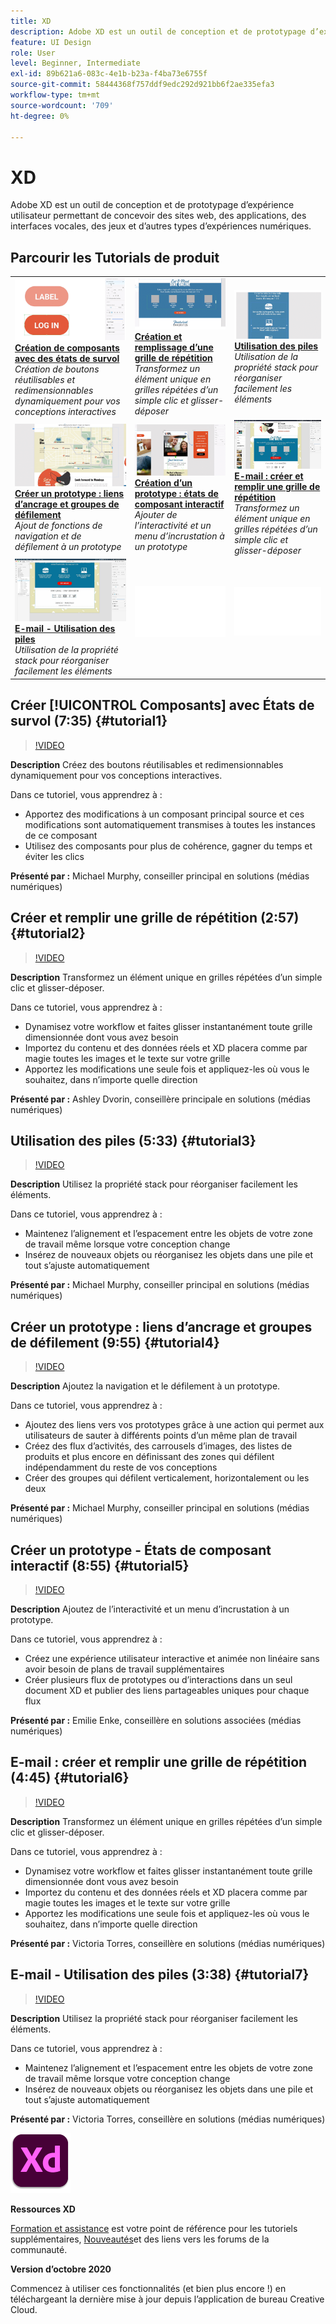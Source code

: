 ```yaml
---
title: XD
description: Adobe XD est un outil de conception et de prototypage d’expérience utilisateur permettant de concevoir des sites web, des applications, des interfaces vocales, des jeux et d’autres types d’expériences numériques
feature: UI Design
role: User
level: Beginner, Intermediate
exl-id: 89b621a6-083c-4e1b-b23a-f4ba73e6755f
source-git-commit: 58444368f757ddf9edc292d921bb6f2ae335efa3
workflow-type: tm+mt
source-wordcount: '709'
ht-degree: 0%

---
```


# XD

Adobe XD est un outil de conception et de prototypage d’expérience utilisateur permettant de concevoir des sites web, des applications, des interfaces vocales, des jeux et d’autres types d’expériences numériques.

## Parcourir les Tutorials de produit

<table style="table-layout:fixed">
<tr>
 <td>
   <a href="xd.md#tutorial1">
      <img alt="Création de composants avec des états de survol" src="../assets/Xd_hoverstates_components_thumbnail.jpg" />
   </a>
    <div>
   <a href="xd.md#tutorial1"><strong>Création de composants avec des états de survol</strong></a>
    </div>
    <em>Création de boutons réutilisables et redimensionnables dynamiquement pour vos conceptions interactives</em>
    <br>
  </td>
  <td>
    <a href="xd.md#tutorial2">
        <img alt="Création et remplissage d’une grille de répétition" src="../assets/XD_repeatgrid_thumbnail.jpg" />
    </a>
    <div>
    <a href="xd.md#tutorial2"><strong>Création et remplissage d’une grille de répétition</strong></a>
    </div>
    <em>Transformez un élément unique en grilles répétées d’un simple clic et glisser-déposer</em>
    <br>
  </td>
  <td>
   <a href="xd.md#tutorial3">
      <img alt="Utilisation des piles" src="../assets/xd_Stacks_thumbnail.jpg" />
   </a>
    <div>
    <a href="xd.md#tutorial3"><strong>Utilisation des piles</strong></a>
    </div>
    <em>Utilisation de la propriété stack pour réorganiser facilement les éléments</em>
    <br>
  </td>
</tr>
<tr>
 <td>
    <a href="xd.md#tutorial4">
        <img alt="Créer un prototype : liens d’ancrage et groupes de défilement" src="../assets/XD_Scrolls_Thumbnail_Murphy.jpg" />
    </a>
    <div>
    <a href="xd.md#tutorial4"><strong>Créer un prototype : liens d’ancrage et groupes de défilement</strong></a>
    </div>
    <em>Ajout de fonctions de navigation et de défilement à un prototype</em>
    <br>
  </td>
  <td>
    <a href="xd.md#tutorial5">
        <img alt="Création d’un prototype : états de composant interactif" src="../assets/XD_interactiveprototypes_enke.jpg" />
    </a>
    <div>
    <a href="xd.md#tutorial5"><strong>Création d’un prototype : états de composant interactif</strong></a>
    </div>
    <em>Ajouter de l’interactivité et un menu d’incrustation à un prototype</em>
    <br>
  </td>
  <td>
   <a href="xd.md#tutorial6">
      <img alt="E-mail : créer et remplir une grille de répétition" src="../assets/xd_repeat_torres.jpg" />
   </a>
    <div>
   <a href="xd.md#tutorial7"><strong>E-mail : créer et remplir une grille de répétition</strong></a>
    </div>
    <em>Transformez un élément unique en grilles répétées d’un simple clic et glisser-déposer</em>
    <br>
  </td>
</tr>
<tr>
 <td>
    <a href="xd.md#tutorial7">
        <img alt="E-mail - Utilisation des piles" src="../assets/xd_stacks_torres.jpg" />
    </a>
    <div>
    <a href="xd.md#tutorial7"><strong>E-mail - Utilisation des piles</strong></a>
    </div>
    <em>Utilisation de la propriété stack pour réorganiser facilement les éléments</em>
    <br>
  </td>
  <td>
    <img alt="Espaceur" src="../assets/Whitespacer.png" />
    <div>
    <br>
  </td>
  <td>
    <img alt="Espaceur" src="../assets/Whitespacer.png" />
    <div>
    <br>
  </td>
</tr>
</table>

## Créer [!UICONTROL Composants] avec États de survol (7:35) {#tutorial1}

>[!VIDEO](https://video.tv.adobe.com/v/326874?hidetitle=true)

**Description**
Créez des boutons réutilisables et redimensionnables dynamiquement pour vos conceptions interactives.

Dans ce tutoriel, vous apprendrez à :
* Apportez des modifications à un composant principal source et ces modifications sont automatiquement transmises à toutes les instances de ce composant
* Utilisez des composants pour plus de cohérence, gagner du temps et éviter les clics

**Présenté par :**
Michael Murphy, conseiller principal en solutions (médias numériques)

## Créer et remplir une grille de répétition (2:57) {#tutorial2}

>[!VIDEO](https://video.tv.adobe.com/v/326955?hidetitle=true)

**Description**
Transformez un élément unique en grilles répétées d’un simple clic et glisser-déposer.

Dans ce tutoriel, vous apprendrez à :
* Dynamisez votre workflow et faites glisser instantanément toute grille dimensionnée dont vous avez besoin
* Importez du contenu et des données réels et XD placera comme par magie toutes les images et le texte sur votre grille
* Apportez les modifications une seule fois et appliquez-les où vous le souhaitez, dans n’importe quelle direction

**Présenté par :**
Ashley Dvorin, conseillère principale en solutions (médias numériques)

## Utilisation des piles (5:33) {#tutorial3}

>[!VIDEO](https://video.tv.adobe.com/v/326956?hidetitle=true)

**Description**
Utilisez la propriété stack pour réorganiser facilement les éléments.

Dans ce tutoriel, vous apprendrez à :
* Maintenez l’alignement et l’espacement entre les objets de votre zone de travail même lorsque votre conception change
* Insérez de nouveaux objets ou réorganisez les objets dans une pile et tout s’ajuste automatiquement

**Présenté par :**
Michael Murphy, conseiller principal en solutions (médias numériques)

## Créer un prototype : liens d’ancrage et groupes de défilement (9:55) {#tutorial4}

>[!VIDEO](https://video.tv.adobe.com/v/326957?hidetitle=true)

**Description**
Ajoutez la navigation et le défilement à un prototype.

Dans ce tutoriel, vous apprendrez à :
* Ajoutez des liens vers vos prototypes grâce à une action qui permet aux utilisateurs de sauter à différents points d’un même plan de travail
* Créez des flux d’activités, des carrousels d’images, des listes de produits et plus encore en définissant des zones qui défilent indépendamment du reste de vos conceptions
* Créer des groupes qui défilent verticalement, horizontalement ou les deux

**Présenté par :**
Michael Murphy, conseiller principal en solutions (médias numériques)

## Créer un prototype - États de composant interactif (8:55) {#tutorial5}

>[!VIDEO](https://video.tv.adobe.com/v/326958?hidetitle=true)

**Description**
Ajoutez de l’interactivité et un menu d’incrustation à un prototype.

Dans ce tutoriel, vous apprendrez à :
* Créez une expérience utilisateur interactive et animée non linéaire sans avoir besoin de plans de travail supplémentaires
* Créer plusieurs flux de prototypes ou d’interactions dans un seul document XD et publier des liens partageables uniques pour chaque flux

**Présenté par :**
Emilie Enke, conseillère en solutions associées (médias numériques)

## E-mail : créer et remplir une grille de répétition (4:45) {#tutorial6}

>[!VIDEO](https://video.tv.adobe.com/v/326775?hidetitle=true)

**Description**
Transformez un élément unique en grilles répétées d’un simple clic et glisser-déposer.

Dans ce tutoriel, vous apprendrez à :
* Dynamisez votre workflow et faites glisser instantanément toute grille dimensionnée dont vous avez besoin
* Importez du contenu et des données réels et XD placera comme par magie toutes les images et le texte sur votre grille
* Apportez les modifications une seule fois et appliquez-les où vous le souhaitez, dans n’importe quelle direction

**Présenté par :**
Victoria Torres, conseillère en solutions (médias numériques)

## E-mail - Utilisation des piles (3:38) {#tutorial7}

>[!VIDEO](https://video.tv.adobe.com/v/326759?hidetitle=true)

**Description**
Utilisez la propriété stack pour réorganiser facilement les éléments.

Dans ce tutoriel, vous apprendrez à :
* Maintenez l’alignement et l’espacement entre les objets de votre zone de travail même lorsque votre conception change
* Insérez de nouveaux objets ou réorganisez les objets dans une pile et tout s’ajuste automatiquement

**Présenté par :**
Victoria Torres, conseillère en solutions (médias numériques)

![Logo XD](../assets/xd_appicon_96.png)

**Ressources XD**

[Formation et assistance](https://helpx.adobe.com/support/xd.html) est votre point de référence pour les tutoriels supplémentaires, [Nouveautés](https://helpx.adobe.com/xd/user-guide.html/xd/help/whats-new.ug.html)et des liens vers les forums de la communauté.

**Version d’octobre 2020**

Commencez à utiliser ces fonctionnalités (et bien plus encore !) en téléchargeant la dernière mise à jour depuis l’application de bureau Creative Cloud.
